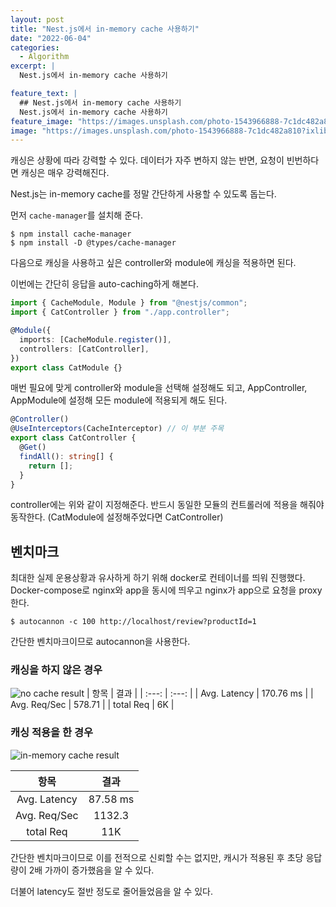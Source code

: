 ```yaml
---
layout: post
title: "Nest.js에서 in-memory cache 사용하기"
date: "2022-06-04"
categories:
  - Algorithm
excerpt: |
  Nest.js에서 in-memory cache 사용하기

feature_text: |
  ## Nest.js에서 in-memory cache 사용하기
  Nest.js에서 in-memory cache 사용하기
feature_image: "https://images.unsplash.com/photo-1543966888-7c1dc482a810?ixlib=rb-1.2.1&ixid=MnwxMjA3fDB8MHxwaG90by1wYWdlfHx8fGVufDB8fHx8&auto=format&fit=crop&w=1506&q=80"
image: "https://images.unsplash.com/photo-1543966888-7c1dc482a810?ixlib=rb-1.2.1&ixid=MnwxMjA3fDB8MHxwaG90by1wYWdlfHx8fGVufDB8fHx8&auto=format&fit=crop&w=1506&q=80"
---
```


캐싱은 상황에 따라 강력할 수 있다. 데이터가 자주 변하지 않는 반면, 요청이 빈번하다면 캐싱은 매우 강력해진다.

Nest.js는 in-memory cache를 정말 간단하게 사용할 수 있도록 돕는다.

먼저 `cache-manager`를 설치해 준다.

```
$ npm install cache-manager
$ npm install -D @types/cache-manager
```

다음으로 캐싱을 사용하고 싶은 controller와 module에 캐싱을 적용하면 된다.

이번에는 간단히 응답을 auto-caching하게 해본다.

```typescript
import { CacheModule, Module } from "@nestjs/common";
import { CatController } from "./app.controller";

@Module({
  imports: [CacheModule.register()],
  controllers: [CatController],
})
export class CatModule {}
```

매번 필요에 맞게 controller와 module을 선택해 설정해도 되고, AppController, AppModule에 설정해 모든 module에 적용되게 해도 된다.

```typescript
@Controller()
@UseInterceptors(CacheInterceptor) // 이 부분 주목
export class CatController {
  @Get()
  findAll(): string[] {
    return [];
  }
}
```

controller에는 위와 같이 지정해준다. 반드시 동일한 모듈의 컨트롤러에 적용을 해줘야 동작한다. (CatModule에 설정해주었다면 CatController)

## 벤치마크

최대한 실제 운용상황과 유사하게 하기 위해 docker로 컨테이너를 띄워 진행했다. Docker-compose로 nginx와 app을 동시에 띄우고 nginx가 app으로 요청을 proxy한다.

```
$ autocannon -c 100 http://localhost/review?productId=1
```

간단한 벤치마크이므로 autocannon을 사용한다.

### 캐싱을 하지 않은 경우

![no cache result](https://leonkong.cc/public/no_cache.png)
| 항목 | 결과 |
| :---: | :---: |
| Avg. Latency | 170.76 ms |
| Avg. Req/Sec | 578.71 |
| total Req | 6K |

### 캐싱 적용을 한 경우

![in-memory cache result](https://leonkong.cc/public/with-cache.png)

|     항목     |   결과   |
| :----------: | :------: |
| Avg. Latency | 87.58 ms |
| Avg. Req/Sec |  1132.3  |
|  total Req   |   11K    |

간단한 벤치마크이므로 이를 전적으로 신뢰할 수는 없지만, 캐시가 적용된 후 초당 응답량이 2배 가까이 증가했음을 알 수 있다.

더불어 latency도 절반 정도로 줄어들었음을 알 수 있다.
